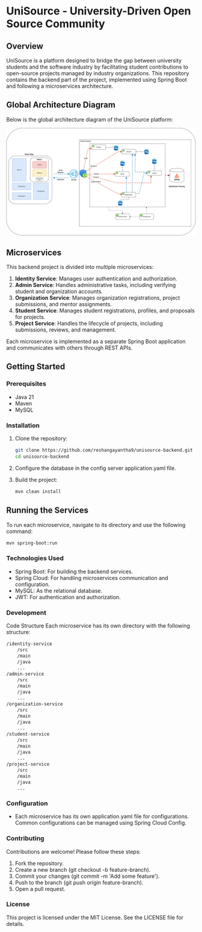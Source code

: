 # UniSource - University-Driven Open Source Community

## Overview

UniSource is a platform designed to bridge the gap between university students and the software industry by facilitating student contributions to open-source projects managed by industry organizations. This repository contains the backend part of the project, implemented using Spring Boot and following a microservices architecture.

## Global Architecture Diagram

Below is the global architecture diagram of the UniSource platform:

![Global Architecture Diagram](architecture_diagram.svg)

## Microservices

This backend project is divided into multiple microservices:

1. **Identity Service**: Manages user authentication and authorization.
2. **Admin Service**: Handles administrative tasks, including verifying student and organization accounts.
3. **Organization Service**: Manages organization registrations, project submissions, and mentor assignments.
4. **Student Service**: Manages student registrations, profiles, and proposals for projects.
5. **Project Service**: Handles the lifecycle of projects, including submissions, reviews, and management.

Each microservice is implemented as a separate Spring Boot application and communicates with others through REST APIs.

## Getting Started

### Prerequisites

- Java 21
- Maven
- MySQL

### Installation

1. Clone the repository:
    ```sh
    git clone https://github.com/reshangayantha9/unisource-backend.git
    cd unisource-backend
    ```
2. Configure the database in the config server application.yaml file.

3. Build the project:
    ```sh
    mvn clean install
    ```

## Running the Services

To run each microservice, navigate to its directory and use the following command:
```sh
mvn spring-boot:run
```
### Technologies Used

- Spring Boot: For building the backend services.
- Spring Cloud: For handling microservices communication and configuration.
- MySQL: As the relational database.
- JWT: For authentication and authorization.
    

### Development

Code Structure
Each microservice has its own directory with the following structure:

```
/identity-service
    /src
    /main
    /java
    ...
/admin-service
    /src
    /main
    /java
    ...
/organization-service
    /src
    /main
    /java
    ...
/student-service
    /src
    /main
    /java
    ...
/project-service
    /src
    /main
    /java
    ...
```

### Configuration
- Each microservice has its own application.yaml file for configurations. Common configurations can be managed using Spring Cloud Config.

### Contributing
Contributions are welcome! Please follow these steps:

1. Fork the repository.
2. Create a new branch (git checkout -b feature-branch).
3. Commit your changes (git commit -m 'Add some feature').
4. Push to the branch (git push origin feature-branch).
5. Open a pull request.

### License
This project is licensed under the MIT License. See the LICENSE file for details.